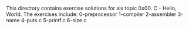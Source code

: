 This directory contains exercise solutions for alx topic 0x00. C - Hello, World.
The exercises include:
0-preprocessor
1-compiler
2-assembler
3-name
4-puts.c
5-printf.c
6-size.c
